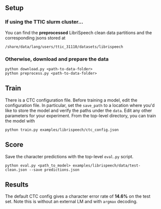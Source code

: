 ## Setup

### If using the TTIC slurm cluster...
You can find the **preprocessed** LibriSpeech clean data partitions and the corresponding jsons stored at 
```
/share/data/lang/users/ttic_31110/datasets/librispeech
```

### Otherwise, download and prepare the data

```
python download.py <path-to-data-folder>
python preprocess.py <path-to-data-folder>
```

## Train 

There is a CTC configuration file. Before
training a model, edit the configuration file. In particular, set the
`save_path` to a location where you'd like to store the model and verify the paths under the `data`. Edit any other
parameters for your experiment. From the top-level directory, you can train the
model with

``` 
python train.py examples/librispeech/ctc_config.json
```

## Score

Save the character predictions with the top-level `eval.py` script.

```
python eval.py <path_to_model> examples/librispeech/data/test-clean.json --save predictions.json
```

## Results

The default CTC config gives a character error rate of **14.6%** on the test set.
Note this is without an external LM and with `argmax` decoding. 
